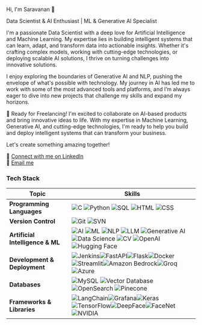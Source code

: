 Hi, I'm Saravanan 👋

Data Scientist & AI Enthusiast | ML & Generative AI Specialist

I'm a passionate Data Scientist with a deep love for Artificial Intelligence and Machine Learning. My expertise lies in building intelligent systems that can learn, adapt, and transform data into actionable insights. Whether it's crafting complex models, working with cutting-edge technologies, or deploying scalable AI solutions, I thrive on turning challenges into innovative solutions.

I enjoy exploring the boundaries of Generative AI and NLP, pushing the envelope of what's possible with technology. My journey in AI has led me to work with some of the most advanced tools and platforms, and I’m always eager to dive into new projects that challenge my skills and expand my horizons.

🚀 Ready for Freelancing!
I'm excited to collaborate on AI-based products and bring innovative ideas to life. With my expertise in Machine Learning, Generative AI, and cutting-edge technologies, I'm ready to help you build and deploy intelligent systems that can transform your business.

Let's create something amazing together!

🔗 [Connect with me on LinkedIn](https://www.linkedin.com/in/saravanan-k-510b62259/)  
📧 [Email me](mailto:saravanankk57@gmail.com)



### Tech Stack

| **Topic**                          | **Skills**                                                                                                         |
|------------------------------------|--------------------------------------------------------------------------------------------------------------------|
| **Programming Languages**          | ![C](https://img.shields.io/badge/C-A8B9CC?style=for-the-badge&logo=c&logoColor=white) ![Python](https://img.shields.io/badge/Python-3670A0?style=for-the-badge&logo=python&logoColor=ffdd54) ![SQL](https://img.shields.io/badge/SQL-316192?style=for-the-badge&logo=sql&logoColor=white) ![HTML](https://img.shields.io/badge/HTML-E34F26?style=for-the-badge&logo=html5&logoColor=white) ![CSS](https://img.shields.io/badge/CSS-1572B6?style=for-the-badge&logo=css3&logoColor=white) |
| **Version Control**                | ![Git](https://img.shields.io/badge/Git-F05032?style=for-the-badge&logo=git&logoColor=white) ![SVN](https://img.shields.io/badge/SVN-809CC9?style=for-the-badge&logo=subversion&logoColor=white) |
| **Artificial Intelligence & ML**   | ![AI](https://img.shields.io/badge/AI-00C2FF?style=for-the-badge) ![ML](https://img.shields.io/badge/ML-FF6F00?style=for-the-badge) ![NLP](https://img.shields.io/badge/NLP-00897B?style=for-the-badge) ![LLM](https://img.shields.io/badge/LLM-34A853?style=for-the-badge) ![Generative AI](https://img.shields.io/badge/Generative%20AI-FFC107?style=for-the-badge) ![Data Science](https://img.shields.io/badge/Data%20Science-4CAF50?style=for-the-badge) ![CV](https://img.shields.io/badge/Computer%20Vision-6C757D?style=for-the-badge) ![OpenAI](https://img.shields.io/badge/OpenAI-1A73E8?style=for-the-badge) ![Hugging Face](https://img.shields.io/badge/Hugging%20Face-FFBB00?style=for-the-badge) |
| **Development & Deployment**       | ![Jenkins](https://img.shields.io/badge/Jenkins-D24939?style=for-the-badge&logo=jenkins&logoColor=white)![FastAPI](https://img.shields.io/badge/FastAPI-005571?style=for-the-badge&logo=fastapi)![Flask](https://img.shields.io/badge/Flask-000000?style=for-the-badge&logo=flask&logoColor=white)![Docker](https://img.shields.io/badge/Docker-2CA5E0?style=for-the-badge&logo=docker&logoColor=white)![Streamlit](https://img.shields.io/badge/Streamlit-FF4B4B?style=for-the-badge&logo=streamlit)![Amazon Bedrock](https://img.shields.io/badge/Amazon%20Bedrock-FF9900?style=for-the-badge&logo=amazonaws&logoColor=white)![Groq](https://img.shields.io/badge/Groq-8B0000?style=for-the-badge)![Azure](https://img.shields.io/badge/Azure-0089D6?style=for-the-badge&logo=microsoft-azure&logoColor=white)|
| **Databases**                      | ![MySQL](https://img.shields.io/badge/MySQL-4479A1?style=for-the-badge&logo=mysql&logoColor=white) ![Vector Database](https://img.shields.io/badge/Vector%20Database-000000?style=for-the-badge) ![OpenSearch](https://img.shields.io/badge/OpenSearch-005571?style=for-the-badge&logo=opensearch) ![Pinecone](https://img.shields.io/badge/Pinecone-0052CC?style=for-the-badge) |
| **Frameworks & Libraries**         | ![LangChain](https://img.shields.io/badge/LangChain-FFC107?style=for-the-badge)![Grafana](https://img.shields.io/badge/Grafana-F46800?style=for-the-badge&logo=grafana&logoColor=white)![Keras](https://img.shields.io/badge/Keras-D00000?style=for-the-badge&logo=keras&logoColor=white)![TensorFlow](https://img.shields.io/badge/TensorFlow-FF6F00?style=for-the-badge&logo=tensorflow&logoColor=white)![DeepFace](https://img.shields.io/badge/DeepFace-4285F4?style=for-the-badge)![FaceNet](https://img.shields.io/badge/FaceNet-4CAF50?style=for-the-badge)![NVIDIA](https://img.shields.io/badge/NVIDIA-76B900?style=for-the-badge&logo=nvidia&logoColor=white)|
